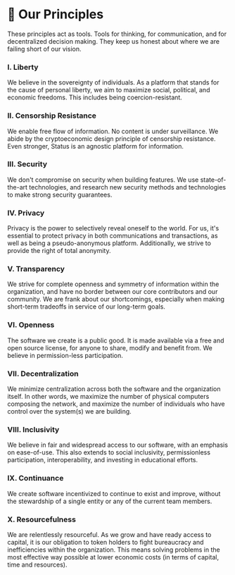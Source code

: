 # 🗿 Our Principles
These principles act as tools. Tools for thinking, for communication, and for decentralized decision making. They keep us honest about where we are failing short of our vision.


### I. Liberty
We believe in the sovereignty of individuals. As a platform that stands for the cause of personal liberty, we aim to maximize social, political, and economic freedoms. This includes being coercion-resistant.

### II. Censorship Resistance
We enable free flow of information. No content is under surveillance. We abide by the cryptoeconomic design principle of censorship resistance. Even stronger, Status is an agnostic platform for information.

### III. Security
We don't compromise on security when building features. We use state-of-the-art technologies, and research new security methods and technologies to make strong security guarantees.

### IV. Privacy
Privacy is the power to selectively reveal oneself to the world. For us, it's essential to protect privacy in both communications and transactions, as well as being a pseudo-anonymous platform. Additionally, we strive to provide the right of total anonymity.

### V. Transparency
We strive for complete openness and symmetry of information within the organization, and have no border between our core contributors and our community. We are frank about our shortcomings, especially when making short-term tradeoffs in service of our long-term goals.

### VI. Openness
The software we create is a public good. It is made available via a free and open source license, for anyone to share, modify and benefit from. We believe in permission-less participation.

### VII. Decentralization
We minimize centralization across both the software and the organization itself. In other words, we maximize the number of physical computers composing the network, and maximize the number of individuals who have control over the system(s) we are building.

### VIII. Inclusivity
We believe in fair and widespread access to our software, with an emphasis on ease-of-use. This also extends to social inclusivity, permissionless participation, interoperability, and investing in educational efforts.

### IX. Continuance
We create software incentivized to continue to exist and improve, without the stewardship of a single entity or any of the current team members.

### X. Resourcefulness
We are relentlessly resourceful. As we grow and have ready access to capital, it is our obligation to token holders to fight bureaucracy and inefficiencies within the organization. This means solving problems in the most effective way possible at lower economic costs (in terms of capital, time and resources).
